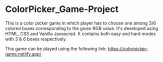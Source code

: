 # ColorPicker_Game-Project

This is a color picker game in which player has to choose one among 3/6 colored boxes corresponding to the given RGB value. It's developed using HTML, CSS and Vanilla Javascript. It contains both easy and hard modes with 3 & 6 boxes respectively.

This game can be played using the following link:
https://colorpicker-game.netlify.app/
